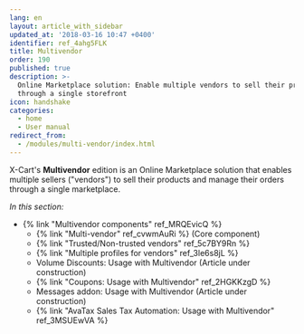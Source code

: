 ```yaml
---
lang: en
layout: article_with_sidebar
updated_at: '2018-03-16 10:47 +0400'
identifier: ref_4ahg5FLK
title: Multivendor
order: 190
published: true
description: >-
  Online Marketplace solution: Enable multiple vendors to sell their products
  through a single storefront
icon: handshake
categories:
  - home
  - User manual
redirect_from:
  - /modules/multi-vendor/index.html
---
```

X-Cart's **Multivendor** edition is an Online Marketplace solution that enables multiple sellers ("vendors") to sell their products and manage their orders through a single marketplace.

_In this section:_

*   {% link "Multivendor components" ref_MRQEvicQ %}
    *   {% link "Multi-vendor" ref_cvwmAuRi %} (Core component)
    *   {% link "Trusted/Non-trusted vendors" ref_5c7BY9Rn %}
    *   {% link "Multiple profiles for vendors" ref_3le6s8jL %}
    *   Volume Discounts: Usage with Multivendor (Article under construction)
    *   {% link "Coupons: Usage with Multivendor" ref_2HGKKzgD %}  
    *   Messages addon: Usage with Multivendor (Article under construction)
    *   {% link "AvaTax Sales Tax Automation: Usage with Multivendor" ref_3MSUEwVA %}
